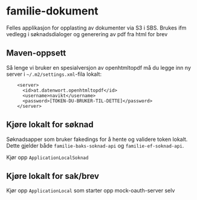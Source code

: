 # familie-dokument
Felles applikasjon for opplasting av dokumenter via S3 i SBS. 
Brukes ifm vedlegg i søknadsdialoger og generering av pdf fra html for brev

## Maven-oppsett
Så lenge vi bruker en spesialversjon av openhtmltopdf må du legge inn ny server i `~/.m2/settings.xml`-fila lokalt:
```
    <server>
      <id>at.datenwort.openhtmltopdf</id>
      <username>navikt</username>
      <password>[TOKEN-DU-BRUKER-TIL-DETTE]</password>
    </server>
```

## Kjøre lokalt for søknad
Søknadsapper som bruker fakedings for å hente og validere token lokalt. Dette gjelder både `familie-baks-soknad-api` og `familie-ef-soknad-api`.

Kjør opp `ApplicationLocalSoknad`

## Kjøre lokalt for sak/brev
Kjør opp `ApplicationLocal` som starter opp mock-oauth-server selv
